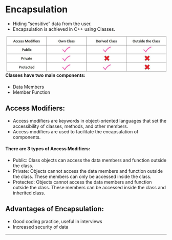 # Encapsulation
* Hiding “sensitive” data from the user. 
* Encapsulation is achieved in C++ using Classes.


<img align="right" alt="encapsulation" src="./EncapsulationImg.jpg" />

#### Classes have two main components:
* Data Members
* Member Function

## Access Modifiers:
* Access modifiers are keywords in object-oriented languages that set the accessibility of classes, methods, and other members.
* Access modifiers are used to facilitate the encapsulation of components.

#### There are 3 types of Access Modifiers:
* Public: Class objects can access the data members and function outside the class.
* Private: Objects cannot access the data members and function outside the class. These members can only be accessed inside the class.
* Protected: Objects cannot access the data members and function outside the class. These members can be accessed inside the class and inherited class.

## Advantages of Encapsulation:
-	Good coding practice, useful in interviews
-	Increased security of data


<hr>
